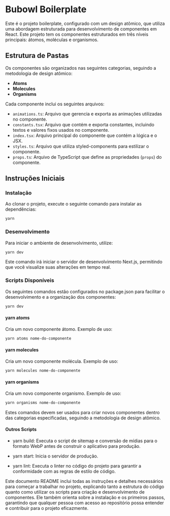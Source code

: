 # Bubowl Boilerplate

Este é o projeto boilerplate, configurado com um design atômico, que utiliza uma abordagem estruturada para desenvolvimento de componentes em React. Este projeto tem os componentes estruturados em três níveis principais: átomos, moléculas e organismos.

## Estrutura de Pastas
Os componentes são organizados nas seguintes categorias, seguindo a metodologia de design atômico:

- **Atoms**
- **Molecules**
- **Organisms**

Cada componente inclui os seguintes arquivos:
- `animations.ts`: Arquivo que gerencia e exporta as animações utilizadas no componente.
- `constants.tsx`: Arquivo que contém e exporta constantes, incluindo textos e valores fixos usados no componente.
- `index.tsx`: Arquivo principal do componente que contém a lógica e o JSX.
- `styles.ts`: Arquivo que utiliza styled-components para estilizar o componente.
- `props.ts`: Arquivo de TypeScript que define as propriedades (`props`) do componente.

## Instruções Iniciais

### Instalação
Ao clonar o projeto, execute o seguinte comando para instalar as dependências:
```bash
yarn
```

### Desenvolvimento
Para iniciar o ambiente de desenvolvimento, utilize:
```bash
yarn dev
```
Este comando irá iniciar o servidor de desenvolvimento Next.js, permitindo que você visualize suas alterações em tempo real.



### Scripts Disponíveis
Os seguintes comandos estão configurados no package.json para facilitar o desenvolvimento e a organização dos componentes:
```bash
yarn dev
```

#### yarn atoms
Cria um novo componente átomo. Exemplo de uso:
```bash
yarn atoms nome-do-componente
```

#### yarn molecules
Cria um novo componente molécula. Exemplo de uso:
```bash
yarn molecules nome-do-componente
```

#### yarn organisms
Cria um novo componente organismo. Exemplo de uso:
```bash
yarn organisms nome-do-componente
```
Estes comandos devem ser usados para criar novos componentes dentro das categorias especificadas, seguindo a metodologia de design atômico.

#### Outros Scripts

- yarn build: Executa o script de sitemap e conversão de mídias para o formato WebP antes de construir o aplicativo para produção.

- yarn start: Inicia o servidor de produção.

- yarn lint: Executa o linter no código do projeto para garantir a conformidade com as regras de estilo de código.


Este documento README inclui todas as instruções e detalhes necessários para começar a trabalhar no projeto, explicando tanto a estrutura do código quanto como utilizar os scripts para criação e desenvolvimento de componentes. Ele também orienta sobre a instalação e os primeiros passos, garantindo que qualquer pessoa com acesso ao repositório possa entender e contribuir para o projeto eficazmente.
